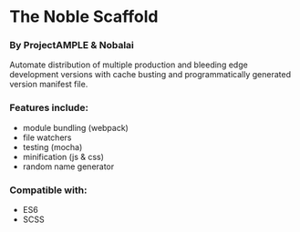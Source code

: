 # The Noble Scaffold
### By ProjectAMPLE & Nobalai

Automate distribution of multiple production and bleeding edge development versions with cache busting
and programmatically generated version manifest file.

### Features include:

* module bundling (webpack)
* file watchers
* testing (mocha)
* minification (js & css)
* random name generator

### Compatible with:

* ES6
* SCSS
